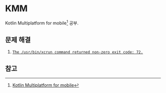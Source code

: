 # KMM

Kotlin Multiplatform for mobile[^1] 공부.

## 문제 해결

1. [`The /usr/bin/xcrun command returned non-zero exit code: 72.`](./doc/trouble/xcrun%20exit%20code%2072)

## 참고

[^1]: [Kotlin Multiplatform for mobile](https://kotlinlang.org/docs/multiplatform-mobile-getting-started.html)
